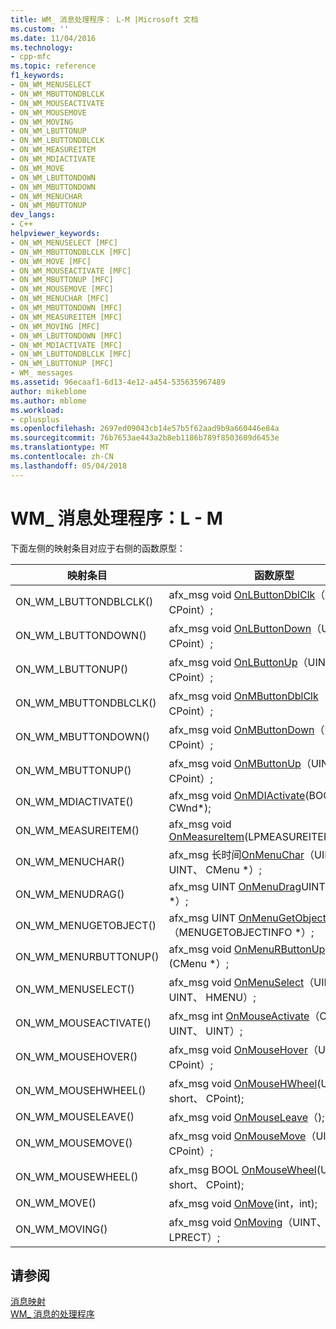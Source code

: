 ```yaml
---
title: WM_ 消息处理程序： L-M |Microsoft 文档
ms.custom: ''
ms.date: 11/04/2016
ms.technology:
- cpp-mfc
ms.topic: reference
f1_keywords:
- ON_WM_MENUSELECT
- ON_WM_MBUTTONDBLCLK
- ON_WM_MOUSEACTIVATE
- ON_WM_MOUSEMOVE
- ON_WM_MOVING
- ON_WM_LBUTTONUP
- ON_WM_LBUTTONDBLCLK
- ON_WM_MEASUREITEM
- ON_WM_MDIACTIVATE
- ON_WM_MOVE
- ON_WM_LBUTTONDOWN
- ON_WM_MBUTTONDOWN
- ON_WM_MENUCHAR
- ON_WM_MBUTTONUP
dev_langs:
- C++
helpviewer_keywords:
- ON_WM_MENUSELECT [MFC]
- ON_WM_MBUTTONDBLCLK [MFC]
- ON_WM_MOVE [MFC]
- ON_WM_MOUSEACTIVATE [MFC]
- ON_WM_MBUTTONUP [MFC]
- ON_WM_MOUSEMOVE [MFC]
- ON_WM_MENUCHAR [MFC]
- ON_WM_MBUTTONDOWN [MFC]
- ON_WM_MEASUREITEM [MFC]
- ON_WM_MOVING [MFC]
- ON_WM_LBUTTONDOWN [MFC]
- ON_WM_MDIACTIVATE [MFC]
- ON_WM_LBUTTONDBLCLK [MFC]
- ON_WM_LBUTTONUP [MFC]
- WM_ messages
ms.assetid: 96ecaaf1-6d13-4e12-a454-535635967489
author: mikeblome
ms.author: mblome
ms.workload:
- cplusplus
ms.openlocfilehash: 2697ed09043cb14e57b5f62aad9b9a660446e84a
ms.sourcegitcommit: 76b7653ae443a2b8eb1186b789f8503609d6453e
ms.translationtype: MT
ms.contentlocale: zh-CN
ms.lasthandoff: 05/04/2018
---
```

# <a name="wm-message-handlers-l---m"></a>WM_ 消息处理程序：L - M
下面左侧的映射条目对应于右侧的函数原型：  
  
|映射条目|函数原型|  
|---------------|------------------------|  
|ON_WM_LBUTTONDBLCLK()|afx_msg void [OnLButtonDblClk](../../mfc/reference/cwnd-class.md#onlbuttondblclk)（UINT、 CPoint）;|  
|ON_WM_LBUTTONDOWN()|afx_msg void [OnLButtonDown](../../mfc/reference/cwnd-class.md#onlbuttondown)（UINT、 CPoint）;|  
|ON_WM_LBUTTONUP()|afx_msg void [OnLButtonUp](../../mfc/reference/cwnd-class.md#onlbuttonup)（UINT、 CPoint）;|  
|ON_WM_MBUTTONDBLCLK()|afx_msg void [OnMButtonDblClk](../../mfc/reference/cwnd-class.md#onmbuttondblclk)（UINT、 CPoint）;|  
|ON_WM_MBUTTONDOWN()|afx_msg void [OnMButtonDown](../../mfc/reference/cwnd-class.md#onmbuttondown)（UINT、 CPoint）;|  
|ON_WM_MBUTTONUP()|afx_msg void [OnMButtonUp](../../mfc/reference/cwnd-class.md#onmbuttonup)（UINT、 CPoint）;|  
|ON_WM_MDIACTIVATE()|afx_msg void [OnMDIActivate](../../mfc/reference/cwnd-class.md#onmdiactivate)(BOOL CWnd * CWnd\*);|  
|ON_WM_MEASUREITEM()|afx_msg void [OnMeasureItem](../../mfc/reference/cwnd-class.md#onmeasureitem)(LPMEASUREITEMSTRUCT);|  
|ON_WM_MENUCHAR()|afx_msg 长时间[OnMenuChar](../../mfc/reference/cwnd-class.md#onmenuchar)（UINT、 UINT、 CMenu *）;|  
|ON_WM_MENUDRAG()|afx_msg UINT [OnMenuDrag](../../mfc/reference/cwnd-class.md#onmenudrag)UINT (CMenu *）;|  
|ON_WM_MENUGETOBJECT()|afx_msg UINT [OnMenuGetObject](../../mfc/reference/cwnd-class.md#onmenugetobject)（MENUGETOBJECTINFO *）;|  
|ON_WM_MENURBUTTONUP()|afx_msg void [OnMenuRButtonUp](../../mfc/reference/cwnd-class.md#onmenurbuttonup)UINT (CMenu *）;|  
|ON_WM_MENUSELECT()|afx_msg void [OnMenuSelect](../../mfc/reference/cwnd-class.md#onmenuselect)（UINT、 UINT、 HMENU）;|  
|ON_WM_MOUSEACTIVATE()|afx_msg int [OnMouseActivate](../../mfc/reference/cwnd-class.md#onmouseactivate)（CWnd *、 UINT、 UINT）;|  
|ON_WM_MOUSEHOVER()|afx_msg void [OnMouseHover](../../mfc/reference/cwnd-class.md#onmousehover)（UINT、 CPoint）;|  
|ON_WM_MOUSEHWHEEL()|afx_msg void [OnMouseHWheel](../../mfc/reference/cwnd-class.md#onmousehwheel)(UINT、 short、 CPoint);|  
|ON_WM_MOUSELEAVE()|afx_msg void [OnMouseLeave](../../mfc/reference/cwnd-class.md#onmouseleave)（);|  
|ON_WM_MOUSEMOVE()|afx_msg void [OnMouseMove](../../mfc/reference/cwnd-class.md#onmousemove)（UINT、 CPoint）;|  
|ON_WM_MOUSEWHEEL()|afx_msg BOOL [OnMouseWheel](../../mfc/reference/cwnd-class.md#onmousewheel)(UINT、 short、 CPoint);|  
|ON_WM_MOVE()|afx_msg void [OnMove](../../mfc/reference/cwnd-class.md#onmove)(int，int);|  
|ON_WM_MOVING()|afx_msg void [OnMoving](../../mfc/reference/cwnd-class.md#onmoving)（UINT、 LPRECT）;|  
  
## <a name="see-also"></a>请参阅  
 [消息映射](../../mfc/reference/message-maps-mfc.md)   
 [WM_ 消息的处理程序](../../mfc/reference/handlers-for-wm-messages.md)

